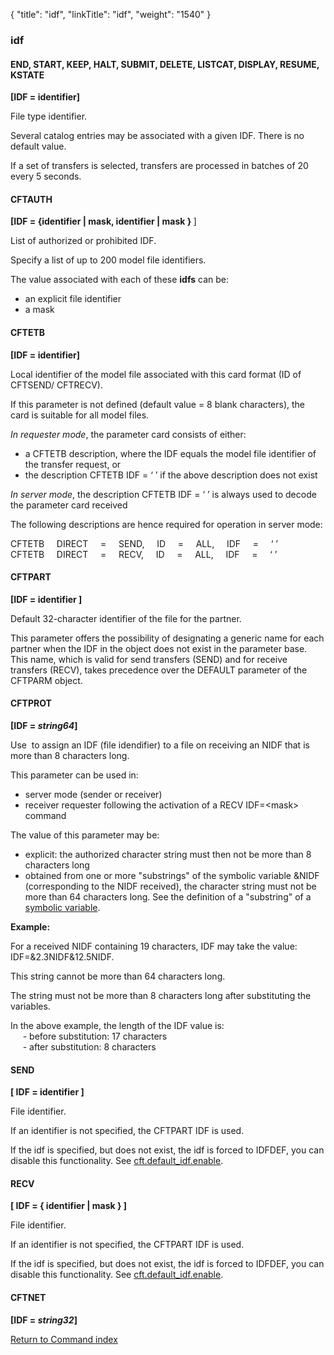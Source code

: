 {
    "title": "idf",
    "linkTitle": "idf",
    "weight": "1540"
}<span id="idf"></span>

### idf

<span id="idf_END"></span><span id="idf_CFTCAT"></span>

#### END, START, KEEP, HALT, SUBMIT, DELETE, LISTCAT, DISPLAY, RESUME, KSTATE

****\[IDF = identifier\]****

File type identifier.

Several catalog entries may be associated with a given IDF. There is
no default value.

If a set of transfers is selected, transfers are processed in batches
of 20 every 5 seconds.

<span id="idf_CFTAUTH"></span>

#### CFTAUTH

****\[IDF = {identifier | mask, identifier | mask
} <span style="font-weight: bold;">****\]****</span>****

List of authorized or prohibited IDF.

Specify a list of up to 200 model file identifiers.

The value associated with each of these <span style="font-weight: bold;">****idfs****</span>
can be:

- an explicit file
    identifier
- a mask

<span id="idf_CFTETB"></span>

#### CFTETB

****\[IDF = identifier\]****

Local identifier of the model file associated with this card format
(ID of CFTSEND/ CFTRECV).

If this parameter is not defined (default value = 8 blank characters),
the card is suitable for all model files.

*In requester mode*, the parameter
card consists of either:

- a
    CFTETB description, where the IDF equals the model file identifier of
    the transfer request, or
- the
    description CFTETB IDF = ‘ ’ if the above description does not exist

*In server mode*, the description CFTETB
IDF = ‘ ’ is always used to decode the parameter card received

The following descriptions are hence required for operation in server
mode:

CFTETB     DIRECT     =    
SEND,     ID     =    
ALL,     IDF     =    
‘ ’  
CFTETB     DIRECT     =    
RECV,     ID     =    
ALL,     IDF     =    
‘ ’

<span id="idf_CFTPART"></span>

#### CFTPART

****\[IDF = identifier \]****

Default 32-character identifier of the file for the partner.

This parameter offers the possibility of designating a generic name
for each partner when the IDF in the object does not exist in the parameter
base. This name, which is valid for send transfers (SEND) and for receive
transfers (RECV), takes precedence over the DEFAULT parameter of the CFTPARM
object.

<span id="idf_CFTPROT"></span>

#### CFTPROT

**\[IDF = *string64*\]**

Use  to assign an IDF (file idendifier) to a file
on receiving an NIDF that is more than 8 characters long.

This parameter can be used in:

- server mode (sender
    or receiver)
- receiver requester
    following the activation of a RECV IDF=&lt;mask> command

The value of this parameter may be:

- explicit: the authorized
    character string must then not be more than 8 characters long
- obtained from one
    or more "substrings" of the symbolic variable &NIDF (corresponding
    to the NIDF received), the character string must not be more than 64 characters
    long. See the definition of a "substring" of a [symbolic variable](../../symbolic_variables).

****Example:****

For a received NIDF containing 19 characters, IDF may take the value:
IDF=&2.3NIDF&12.5NIDF.

This string cannot be more than 64 characters long.

The string must not be more than 8 characters long after substituting
the variables.

In the above example, the length of the IDF value is:  
     - before substitution: 17 characters  
     - after substitution: 8 characters

#### SEND

****\[ IDF = identifier \]****

File identifier.

If an identifier is not specified, the CFTPART IDF is used.

If the idf is specified, but does not exist, the idf is forced to IDFDEF, you can disable this functionality. See [cft.default\_idf.enable](../../../../admin_intro/uconf/uconf_parameters).

<span id="IDF_send_recv"></span>

#### RECV

****\[ IDF = { identifier | mask } \]****

File identifier.

If an identifier is not specified, the CFTPART IDF is used.

If the idf is specified, but does not exist, the idf is forced to IDFDEF, you can disable this functionality. See [cft.default\_idf.enable](../../../../admin_intro/uconf/uconf_parameters).

#### CFTNET

**\[IDF = *string32*\]**

[Return to Command index](../../)
